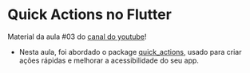 # Quick Actions no Flutter

Material da aula #03 do [canal do youtube](https://youtu.be/2CP3gi_4W7I)!

- Nesta aula, foi abordado o package [quick_actions](https://pub.dev/packages/quick_actions), usado para criar ações rápidas e melhorar a acessibilidade do seu app.
